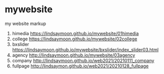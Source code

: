 # mywebsite
my website markup
1. himedia https://lindsaymoon.github.io/mywebsite/01himedia
1. college https://lindsaymoon.github.io/mywebsite/02college
1. bxslider https://lindsaymoon.github.io/mywebsite/bxslider/index_slider03.html
1. agency http://lindsaymoon.github.io/mywebsite/03agency
1. company http://lindsaymoon.github.io/web2021/20210111_company
1. fullpage http://lindsaymon.github.io/web2021/20210128_fullpage

